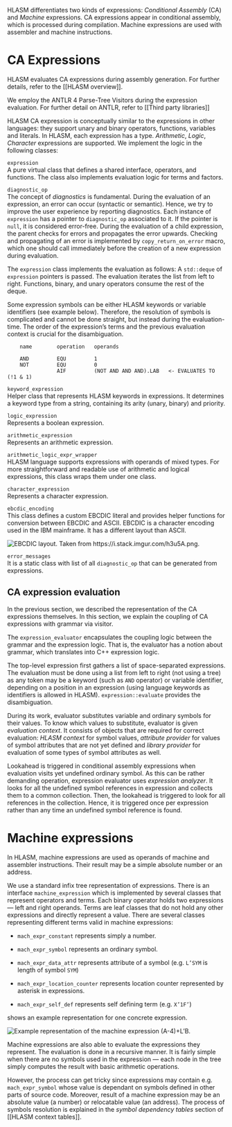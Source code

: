 HLASM differentiates two kinds of expressions: *Conditional Assembly* (CA) and *Machine* expressions. CA expressions appear in conditional assembly, which is processed during compilation. Machine expressions are used with assembler and machine instructions.

# CA Expressions

HLASM evaluates CA expressions during assembly generation. For further details, refer to the [[HLASM overview]].

We employ the ANTLR 4 Parse-Tree Visitors during the expression evaluation. For further detail on ANTLR, refer to [[Third party libraries]]

HLASM CA expression is conceptually similar to the expressions in other languages: they support unary and binary operators, functions, variables and literals. In HLASM, each expression has a type. *Arithmetic*, *Logic*, *Character* expressions are supported. We implement the logic in the following classes:

`expression`  
A pure virtual class that defines a shared interface, operators, and functions. The class also implements evaluation logic for terms and factors.

`diagnostic_op`  
The concept of *diagnostics* is fundamental. During the evaluation of an expression, an error can occur (syntactic or semantic). Hence, we try to improve the user experience by reporting diagnostics. Each instance of `expression` has a pointer to `diagnostic_op` associated to it. If the pointer is `null`, it is considered error-free. During the evaluation of a child expression, the parent checks for errors and propagates the error upwards. Checking and propagating of an error is implemented by `copy_return_on_error` macro, which one should call immediately before the creation of a new expression during evaluation.

The `expression` class implements the evaluation as follows: A `std::deque` of `expression` pointers is passed. The evaluation iterates the list from left to right. Functions, binary, and unary operators consume the rest of the deque.

Some expression symbols can be either HLASM keywords or variable identifiers (see example below). Therefore, the resolution of symbols is complicated and cannot be done straight, but instead during the evaluation-time. The order of the expression’s terms and the previous evaluation context is crucial for the disambiguation.

<!-- -->
        name        operation   operands
    	
        AND         EQU         1
        NOT         EQU         0
                    AIF         (NOT AND AND AND).LAB   <- EVALUATES TO (!1 & 1)

`keyword_expression`  
Helper class that represents HLASM keywords in expressions. It determines a keyword type from a string, containing its arity (unary, binary) and priority.

`logic_expression`  
Represents a boolean expression.

`arithmetic_expression`  
Represents an arithmetic expression.

`arithmetic_logic_expr_wrapper`  
HLASM language supports expressions with operands of mixed types. For more straightforward and readable use of arithmetic and logical expressions, this class wraps them under one class.

`character_expression`  
Represents a character expression.

`ebcdic_encoding`  
This class defines a custom EBCDIC literal and provides helper functions for conversion between EBCDIC and ASCII. EBCDIC is a character encoding used in the IBM mainframe. It has a different layout than ASCII.

<img src="img/ebcdic.png" alt="EBCDIC layout. Taken from https://i.stack.imgur.com/h3u5A.png."/>

`error_messages`  
It is a static class with list of all `diagnostic_op` that can be generated from expressions.

## CA expression evaluation

In the previous section, we described the representation of the CA expressions themselves. In this section, we explain the coupling of CA expressions with grammar via visitor.

The `expression_evaluator` encapsulates the coupling logic between the grammar and the expression logic. That is, the evaluator has a notion about grammar, which translates into C++ expression logic.

The top-level expression first gathers a list of space-separated expressions. The evaluation must be done using a list from left to right (not using a tree) as any token may be a keyword (such as `AND` operator) or variable identifier, depending on a position in an expression (using language keywords as identifiers is allowed in HLASM). `expression::evaluate` provides the disambiguation.

During its work, evaluator substitutes variable and ordinary symbols for their values. To know which values to substitute, evaluator is given *evaluation context*. It consists of objects that are required for correct evaluation: *HLASM context* for symbol values, *attribute provider* for values of symbol attributes that are not yet defined and *library provider* for evaluation of some types of symbol attributes as well.

Lookahead is triggered in conditional assembly expressions when evaluation visits yet undefined ordinary symbol. As this can be rather demanding operation, expression evaluator uses *expression analyzer*. It looks for all the undefined symbol references in expression and collects them to a common collection. Then, the lookahead is triggered to look for all references in the collection. Hence, it is triggered once per expression rather than any time an undefined symbol reference is found.

# Machine expressions

In HLASM, machine expressions are used as operands of machine and assembler instructions. Their result may be a simple absolute number or an address.

We use a standard infix tree representation of expressions. There is an interface `machine_expression` which is implemented by several classes that represent operators and terms. Each binary operator holds two expressions — left and right operands. Terms are leaf classes that do not hold any other expressions and directly represent a value. There are several classes representing different terms valid in machine expressions:

-   `mach_expr_constant` represents simply a number.

-   `mach_expr_symbol` represents an ordinary symbol.

-   `mach_expr_data_attr` represents attribute of a symbol (e.g. `L’SYM` is length of symbol `SYM`)

-   `mach_expr_location_counter` represents location counter represented by asterisk in expressions.

-   `mach_expr_self_def` represents self defining term (e.g. `X’1F’`)

shows an example representation for one concrete expression.

<img src="img/mach_expr_example.svg" alt="Example representation of the machine expression (A-4)+L’B." />

Machine expressions are also able to evaluate the expressions they represent. The evaluation is done in a recursive manner. It is fairly simple when there are no symbols used in the expression — each node in the tree simply computes the result with basic arithmetic operations.

However, the process can get tricky since expressions may contain e.g. `mach_expr_symbol` whose value is dependant on symbols defined in other parts of source code. Moreover, result of a machine expression may be an absolute value (a number) or relocatable value (an address). The process of symbols resolution is explained in the *symbol dependency tables* section of [[HLASM context tables]].
